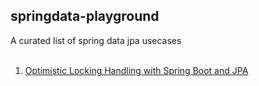 ## springdata-playground

A curated list of spring data jpa usecases
<br/>
<br />
<ol>
    <li><a href="https://github.com/alifruliarso/springdata-playground/tree/main/optimistic-lockingjpa">Optimistic Locking Handling with Spring Boot and JPA</a></li>
</ol>

